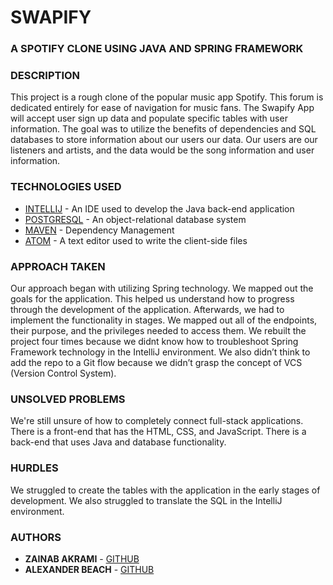 
# SWAPIFY

### A SPOTIFY CLONE USING JAVA AND SPRING FRAMEWORK

### DESCRIPTION
This project is a rough clone of the popular music app Spotify. This forum is dedicated entirely for ease of navigation for music fans. The Swapify App will accept user sign up data and populate specific tables with user information. The goal was to utilize the benefits of dependencies and SQL databases to store information about our users our data. Our users are our listeners and artists, and the data would be the song information and user information.

### TECHNOLOGIES USED
* [INTELLIJ](https://www.jetbrains.com/idea/) - An IDE used to develop the Java back-end application
* [POSTGRESQL](https://www.postgresql.org) - An object-relational database system
* [MAVEN](https://maven.apache.org/) - Dependency Management 
* [ATOM](https://atom.io) - A text editor used to write the client-side files

### APPROACH TAKEN
Our approach began with utilizing Spring technology. We mapped out the goals for the application. This helped us understand how to progress through the development of the application. Afterwards, we had to implement the functionality in stages. We mapped out all of the endpoints, their purpose, and the privileges needed to access them. We rebuilt the project four times because we didnt know how to troubleshoot Spring Framework technology in the IntelliJ environment. We also didn’t think to add the repo to a Git flow because we didn’t grasp the concept of VCS (Version Control System).

### UNSOLVED PROBLEMS
We're still unsure of how to completely connect full-stack applications. There is a front-end that has the HTML, CSS, and JavaScript. There is a back-end that uses Java and database functionality.

### HURDLES
We struggled to create the tables with the application in the early stages of development. We also struggled to translate the SQL in the IntelliJ environment.

### AUTHORS
* **ZAINAB AKRAMI** - [GITHUB](https://github.com/zainabakrami)
* **ALEXANDER BEACH** - [GITHUB](https://github.com/AlexBeachCodes)
